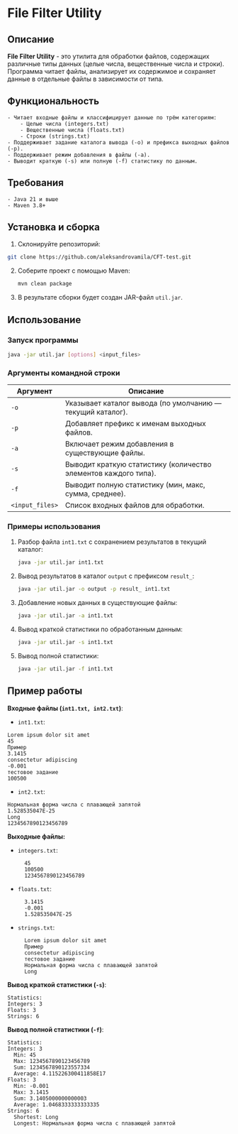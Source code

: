 # File Filter Utility

   ## Описание
   **File Filter Utility** - это утилита для обработки файлов, содержащих различные типы данных (целые числа, вещественные числа и строки). Программа читает файлы, анализирует их содержимое и сохраняет данные в отдельные файлы в зависимости от типа.
   
## Функциональность
    - Читает входные файлы и классифицирует данные по трём категориям:
        - Целые числа (integers.txt)
        - Вещественные числа (floats.txt)
        - Строки (strings.txt)
    - Поддерживает задание каталога вывода (-o) и префикса выходных файлов (-p).
    - Поддерживает режим добавления в файлы (-a).
    - Выводит краткую (-s) или полную (-f) статистику по данным.
   
## Требования
    - Java 21 и выше
    - Maven 3.8+
   
## Установка и сборка
   
 1. Склонируйте репозиторий:
   ```sh
   git clone https://github.com/aleksandrovamila/CFT-test.git
   ```
2. Соберите проект с помощью Maven:
   ```sh
   mvn clean package
   ```
3. В результате сборки будет создан JAR-файл `util.jar`.

## Использование

### Запуск программы

```sh
java -jar util.jar [options] <input_files>
```

### Аргументы командной строки

| Аргумент  | Описание                                                        |
| --------- | --------------------------------------------------------------- |
| `-o`      | Указывает каталог вывода (по умолчанию — текущий каталог).      |
| `-p`      | Добавляет префикс к именам выходных файлов.                     |
| `-a`      | Включает режим добавления в существующие файлы.                 |
| `-s`      | Выводит краткую статистику (количество элементов каждого типа). |
| `-f`      | Выводит полную статистику (мин, макс, сумма, среднее).          |
| `<input_files>` | Список входных файлов для обработки.                            |

### Примеры использования

1. Разбор файла `int1.txt` с сохранением результатов в текущий каталог:

   ```sh
   java -jar util.jar int1.txt
   ```

2. Вывод результатов в каталог `output` с префиксом `result_`:

   ```sh
   java -jar util.jar -o output -p result_ int1.txt
   ```

3. Добавление новых данных в существующие файлы:

   ```sh
   java -jar util.jar -a int1.txt
   ```

4. Вывод краткой статистики по обработанным данным:

   ```sh
   java -jar util.jar -s int1.txt
   ```

5. Вывод полной статистики:

   ```sh
   java -jar util.jar -f int1.txt
   ```

## Пример работы

**Входные файлы (****`int1.txt, int2.txt`****)**:

- `int1.txt`:
```
Lorem ipsum dolor sit amet
45
Пример
3.1415
consectetur adipiscing
-0.001
тестовое задание
100500
```

- `int2.txt`:
```
Нормальная форма числа с плавающей запятой
1.528535047E-25
Long
1234567890123456789
```

**Выходные файлы:**

- `integers.txt`:
  ```
    45
    100500
    1234567890123456789
  ```
  
- `floats.txt`:
  ```
    3.1415
    -0.001
    1.528535047E-25
  ```
  
- `strings.txt`:
  ```
    Lorem ipsum dolor sit amet
    Пример
    consectetur adipiscing
    тестовое задание
    Нормальная форма числа с плавающей запятой
    Long
  ```

**Вывод краткой статистики (****`-s`****)**:

```
Statistics:
Integers: 3
Floats: 3
Strings: 6
```

**Вывод полной статистики (****`-f`****)**:

```
Statistics:
Integers: 3
  Min: 45
  Max: 1234567890123456789
  Sum: 1234567890123557334
  Average: 4.115226300411858E17
Floats: 3
  Min: -0.001
  Max: 3.1415
  Sum: 3.1405000000000003
  Average: 1.0468333333333335
Strings: 6
  Shortest: Long
  Longest: Нормальная форма числа с плавающей запятой
```






